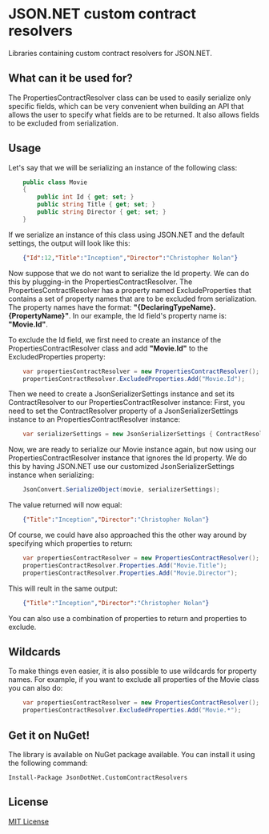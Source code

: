 # JSON.NET custom contract resolvers
Libraries containing custom contract resolvers for JSON.NET.

## What can it be used for?
The PropertiesContractResolver class can be used to easily serialize only specific fields, which can be very convenient when building an API that allows the user to specify what fields are to be returned. It also allows fields to be excluded from serialization.

## Usage
Let's say that we will be serializing an instance of the following class:
```c#
    public class Movie
    {
        public int Id { get; set; }
        public string Title { get; set; }
        public string Director { get; set; }
    }
```

If we serialize an instance of this class using JSON.NET and the default settings, the output will look like this:
```json
    {"Id":12,"Title":"Inception","Director":"Christopher Nolan"}
```
Now suppose that we do not want to serialize the Id property. We can do this by plugging-in the PropertiesContractResolver. The PropertiesContractResolver has a property named ExcludeProperties that contains a set of property names that are to be excluded from serialization. The property names have the format: **"{DeclaringTypeName}.{PropertyName}"**. In our example, the Id field's property name is: **"Movie.Id"**.

To exclude the Id field, we first need to create an instance of the PropertiesContractResolver class and add **"Movie.Id"** to the ExcludedProperties property:

```c#
    var propertiesContractResolver = new PropertiesContractResolver();
    propertiesContractResolver.ExcludedProperties.Add("Movie.Id");
```

Then we need to create a JsonSerializerSettings instance and set its ContractResolver to our PropertiesContractResolver instance:
First, you need to set the ContractResolver property of a JsonSerializerSettings instance to an PropertiesContractResolver instance:
```c#
    var serializerSettings = new JsonSerializerSettings { ContractResolver = propertiesContractResolver };
```

Now, we are ready to serialize our Movie instance again, but now using our PropertiesContractResolver instance that ignores the Id property. We do this by having JSON.NET use our customized JsonSerializerSettings instance when serializing:

```c#
    JsonConvert.SerializeObject(movie, serializerSettings);
```
The value returned will now equal:
```json
    {"Title":"Inception","Director":"Christopher Nolan"}
```
Of course, we could have also approached this the other way around by specifying which properties to return:

```c#
    var propertiesContractResolver = new PropertiesContractResolver();
    propertiesContractResolver.Properties.Add("Movie.Title");
    propertiesContractResolver.Properties.Add("Movie.Director");
```

This will reult in the same output:

```json
    {"Title":"Inception","Director":"Christopher Nolan"}
```

You can also use a combination of properties to return and properties to exclude.

## Wildcards
To make things even easier, it is also possible to use wildcards for property names. For example, if you want to exclude all properties of the Movie class you can also do:

```c#
    var propertiesContractResolver = new PropertiesContractResolver();
    propertiesContractResolver.ExcludedProperties.Add("Movie.*");
```

## Get it on NuGet!
The library is available on NuGet package available. You can install it using the following command:

    Install-Package JsonDotNet.CustomContractResolvers
	
## License
[MIT License](https://github.com/ErikSchierboom/JsonDotNetCustomContractResolvers/blob/master/LICENSE.md)